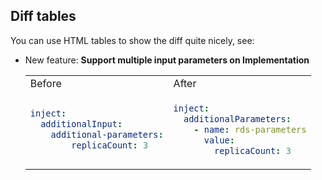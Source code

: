 ## Diff tables

You can use HTML tables to show the diff quite nicely, see:

<!--more-->

- New feature: **Support multiple input parameters on Implementation**
  <table>
  <tr>
  <td> Before </td> <td> After </td>
  </tr>
  <tr>
  <td>

  ```yaml
  inject:
    additionalInput:
      additional-parameters:
          replicaCount: 3
  ```

  </td>
  <td>

  ```yaml
  inject:
    additionalParameters:
      - name: rds-parameters
        value:
          replicaCount: 3
  ```

  </td>
  </tr>
  </table>
